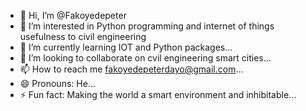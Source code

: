 - 👋 Hi, I’m @Fakoyedepeter
- 👀 I’m interested in Python programming and internet of things usefulness to civil engineering
- 🌱 I’m currently learning IOT and Python packages...
- 💞️ I’m looking to collaborate on cvil engineering smart cities...
- 📫 How to reach me fakoyedepeterdayo@gmail.com...
- 😄 Pronouns: He...
- ⚡ Fun fact: Making the world a smart environment and inhibitable...

<!---
Fakoyedepeter/Fakoyedepeter is a ✨ special ✨ repository because its `README.md` (this file) appears on your GitHub profile.
You can click the Preview link to take a look at your changes.
--->
